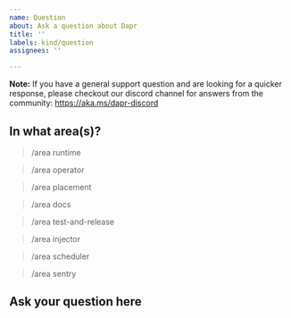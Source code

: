 ```yaml
---
name: Question
about: Ask a question about Dapr
title: ''
labels: kind/question
assignees: ''

---
```



<!-- If you need to report a security issue please visit https://docs.dapr.io/operations/support/support-security-issues -->

**Note:** If you have a general support question and are looking for a quicker response, please checkout our discord channel for answers from the community:
https://aka.ms/dapr-discord

## In what area(s)?

<!-- Remove the '> ' to select -->

> /area runtime

> /area operator

> /area placement

> /area docs

> /area test-and-release

> /area injector

> /area scheduler

> /area sentry

## Ask your question here
